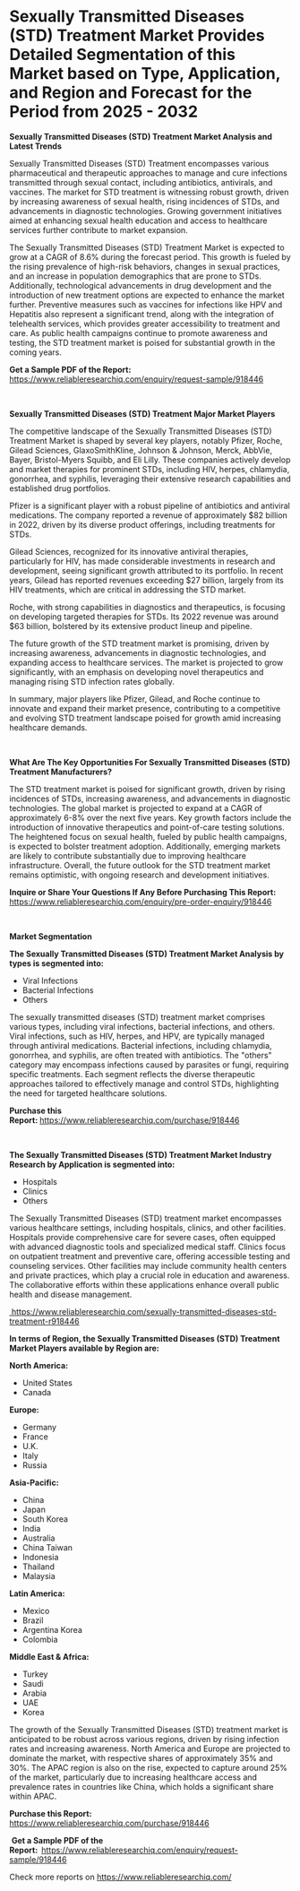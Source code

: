 <p><h1>Sexually Transmitted Diseases (STD) Treatment Market Provides Detailed Segmentation of this Market based on Type, Application, and Region and Forecast for the Period from 2025 - 2032</h1></p><p><strong>Sexually Transmitted Diseases (STD) Treatment Market Analysis and Latest Trends</strong></p>
<p><p>Sexually Transmitted Diseases (STD) Treatment encompasses various pharmaceutical and therapeutic approaches to manage and cure infections transmitted through sexual contact, including antibiotics, antivirals, and vaccines. The market for STD treatment is witnessing robust growth, driven by increasing awareness of sexual health, rising incidences of STDs, and advancements in diagnostic technologies. Growing government initiatives aimed at enhancing sexual health education and access to healthcare services further contribute to market expansion.</p><p>The Sexually Transmitted Diseases (STD) Treatment Market is expected to grow at a CAGR of 8.6% during the forecast period. This growth is fueled by the rising prevalence of high-risk behaviors, changes in sexual practices, and an increase in population demographics that are prone to STDs. Additionally, technological advancements in drug development and the introduction of new treatment options are expected to enhance the market further. Preventive measures such as vaccines for infections like HPV and Hepatitis also represent a significant trend, along with the integration of telehealth services, which provides greater accessibility to treatment and care. As public health campaigns continue to promote awareness and testing, the STD treatment market is poised for substantial growth in the coming years.</p></p>
<p><strong>Get a Sample PDF of the Report:&nbsp;</strong> <a href="https://www.reliableresearchiq.com/enquiry/request-sample/918446?utm_campaign=2788&utm_medium=2&utm_source=Github&utm_content=ia&utm_term=03032025&utm_id=sexually-transmitted-diseases-std-treatment">https://www.reliableresearchiq.com/enquiry/request-sample/918446</a></p>
<p>&nbsp;</p>
<p><strong>Sexually Transmitted Diseases (STD) Treatment Major Market Players</strong></p>
<p><p>The competitive landscape of the Sexually Transmitted Diseases (STD) Treatment Market is shaped by several key players, notably Pfizer, Roche, Gilead Sciences, GlaxoSmithKline, Johnson & Johnson, Merck, AbbVie, Bayer, Bristol-Myers Squibb, and Eli Lilly. These companies actively develop and market therapies for prominent STDs, including HIV, herpes, chlamydia, gonorrhea, and syphilis, leveraging their extensive research capabilities and established drug portfolios.</p><p>Pfizer is a significant player with a robust pipeline of antibiotics and antiviral medications. The company reported a revenue of approximately $82 billion in 2022, driven by its diverse product offerings, including treatments for STDs.</p><p>Gilead Sciences, recognized for its innovative antiviral therapies, particularly for HIV, has made considerable investments in research and development, seeing significant growth attributed to its portfolio. In recent years, Gilead has reported revenues exceeding $27 billion, largely from its HIV treatments, which are critical in addressing the STD market.</p><p>Roche, with strong capabilities in diagnostics and therapeutics, is focusing on developing targeted therapies for STDs. Its 2022 revenue was around $63 billion, bolstered by its extensive product lineup and pipeline.</p><p>The future growth of the STD treatment market is promising, driven by increasing awareness, advancements in diagnostic technologies, and expanding access to healthcare services. The market is projected to grow significantly, with an emphasis on developing novel therapeutics and managing rising STD infection rates globally.</p><p>In summary, major players like Pfizer, Gilead, and Roche continue to innovate and expand their market presence, contributing to a competitive and evolving STD treatment landscape poised for growth amid increasing healthcare demands.</p></p>
<p>&nbsp;</p>
<p><strong>What Are The Key Opportunities For Sexually Transmitted Diseases (STD) Treatment Manufacturers?</strong></p>
<p><p>The STD treatment market is poised for significant growth, driven by rising incidences of STDs, increasing awareness, and advancements in diagnostic technologies. The global market is projected to expand at a CAGR of approximately 6-8% over the next five years. Key growth factors include the introduction of innovative therapeutics and point-of-care testing solutions. The heightened focus on sexual health, fueled by public health campaigns, is expected to bolster treatment adoption. Additionally, emerging markets are likely to contribute substantially due to improving healthcare infrastructure. Overall, the future outlook for the STD treatment market remains optimistic, with ongoing research and development initiatives.</p></p>
<p><strong>Inquire or Share Your Questions If Any Before Purchasing This Report:</strong> <a href="https://www.reliableresearchiq.com/enquiry/pre-order-enquiry/918446?utm_campaign=2788&utm_medium=2&utm_source=Github&utm_content=ia&utm_term=03032025&utm_id=sexually-transmitted-diseases-std-treatment">https://www.reliableresearchiq.com/enquiry/pre-order-enquiry/918446</a></p>
<p>&nbsp;</p>
<p><strong>Market Segmentation</strong></p>
<p><strong>The Sexually Transmitted Diseases (STD) Treatment Market Analysis by types is segmented into:</strong></p>
<p><ul><li>Viral Infections</li><li>Bacterial Infections</li><li>Others</li></ul></p>
<p><p>The sexually transmitted diseases (STD) treatment market comprises various types, including viral infections, bacterial infections, and others. Viral infections, such as HIV, herpes, and HPV, are typically managed through antiviral medications. Bacterial infections, including chlamydia, gonorrhea, and syphilis, are often treated with antibiotics. The "others" category may encompass infections caused by parasites or fungi, requiring specific treatments. Each segment reflects the diverse therapeutic approaches tailored to effectively manage and control STDs, highlighting the need for targeted healthcare solutions.</p></p>
<p><strong>Purchase this Report:&nbsp;</strong><a href="https://www.reliableresearchiq.com/purchase/918446?utm_campaign=2788&utm_medium=2&utm_source=Github&utm_content=ia&utm_term=03032025&utm_id=sexually-transmitted-diseases-std-treatment">https://www.reliableresearchiq.com/purchase/918446</a></p>
<p>&nbsp;</p>
<p><strong>The Sexually Transmitted Diseases (STD) Treatment Market Industry Research by Application is segmented into:</strong></p>
<p><ul><li>Hospitals</li><li>Clinics</li><li>Others</li></ul></p>
<p><p>The Sexually Transmitted Diseases (STD) treatment market encompasses various healthcare settings, including hospitals, clinics, and other facilities. Hospitals provide comprehensive care for severe cases, often equipped with advanced diagnostic tools and specialized medical staff. Clinics focus on outpatient treatment and preventive care, offering accessible testing and counseling services. Other facilities may include community health centers and private practices, which play a crucial role in education and awareness. The collaborative efforts within these applications enhance overall public health and disease management.</p></p>
<p><a href="https://www.reliableresearchiq.com/sexually-transmitted-diseases-std-treatment-r918446?utm_campaign=2788&utm_medium=2&utm_source=Github&utm_content=ia&utm_term=03032025&utm_id=sexually-transmitted-diseases-std-treatment">&nbsp;https://www.reliableresearchiq.com/sexually-transmitted-diseases-std-treatment-r918446</a></p>
<p><strong>In terms of Region, the Sexually Transmitted Diseases (STD) Treatment Market Players available by Region are:</strong></p>
<p>
    <p> <strong> North America: </strong>
        <ul>
            <li>United States</li>
            <li>Canada</li>
        </ul>
        </p> 
    <p> <strong> Europe: </strong>
        <ul>
            <li>Germany</li>
            <li>France</li>
            <li>U.K.</li>
            <li>Italy</li>
            <li>Russia</li>
        </ul>
        </p> 
    <p> <strong> Asia-Pacific: </strong>
        <ul>
            <li>China</li>
            <li>Japan</li>
            <li>South Korea</li>
            <li>India</li>
            <li>Australia</li>
            <li>China Taiwan</li>
            <li>Indonesia</li>
            <li>Thailand</li>
            <li>Malaysia</li>
        </ul>
        </p> 
    <p> <strong> Latin America: </strong>
        <ul>
            <li>Mexico</li>
            <li>Brazil</li>
            <li>Argentina Korea</li>
            <li>Colombia</li>
        </ul>
        </p> 
    <p> <strong> Middle East & Africa: </strong>
        <ul>
            <li>Turkey</li>
            <li>Saudi</li>
            <li>Arabia</li>
            <li>UAE</li>
            <li>Korea</li>
        </ul>
    </p>
    </p>
<p><p>The growth of the Sexually Transmitted Diseases (STD) treatment market is anticipated to be robust across various regions, driven by rising infection rates and increasing awareness. North America and Europe are projected to dominate the market, with respective shares of approximately 35% and 30%. The APAC region is also on the rise, expected to capture around 25% of the market, particularly due to increasing healthcare access and prevalence rates in countries like China, which holds a significant share within APAC.</p></p>
<p><strong>Purchase this Report: </strong><a href="https://www.reliableresearchiq.com/purchase/918446?utm_campaign=2788&utm_medium=2&utm_source=Github&utm_content=ia&utm_term=03032025&utm_id=sexually-transmitted-diseases-std-treatment">https://www.reliableresearchiq.com/purchase/918446</a></p>
<p>&nbsp;<strong>Get a Sample PDF of the Report:&nbsp;&nbsp;</strong><a href="https://www.reliableresearchiq.com/enquiry/request-sample/918446?utm_campaign=2788&utm_medium=2&utm_source=Github&utm_content=ia&utm_term=03032025&utm_id=sexually-transmitted-diseases-std-treatment">https://www.reliableresearchiq.com/enquiry/request-sample/918446</a></p>
<p><strong></strong></p>
<p>Check more reports on <a href="https://www.reliableresearchiq.com/?utm_campaign=2788&utm_medium=2&utm_source=Github&utm_content=ia&utm_term=03032025&utm_id=sexually-transmitted-diseases-std-treatment">https://www.reliableresearchiq.com/</a></p>
